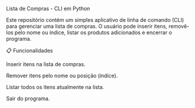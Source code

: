 Lista de Compras - CLI em Python

Este repositório contém um simples aplicativo de linha de comando (CLI) para gerenciar uma lista de compras. O usuário pode inserir itens, removê-los pelo nome ou índice, listar os produtos adicionados e encerrar o programa.

📋 Funcionalidades

Inserir itens na lista de compras.

Remover itens pelo nome ou posição (índice).

Listar todos os itens atualmente na lista.

Sair do programa.
